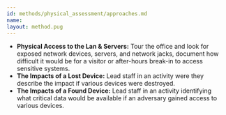 ```yaml
---
id: methods/physical_assessment/approaches.md
name: 
layout: method.pug
---
```


* **Physical Access to the Lan & Servers:** Tour the office and look for exposed network devices, servers, and network jacks, document how difficult it would be for a visitor or after-hours break-in to access sensitive systems.
* **The Impacts of a Lost Device:** Lead staff in an activity were they describe the impact if various devices were destroyed.
* **The Impacts of a Found Device:** Lead staff in an activity identifying what critical data would be available if an adversary gained access to various devices.

